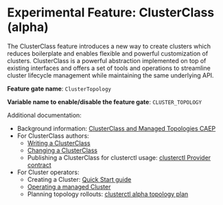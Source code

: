 # Experimental Feature: ClusterClass (alpha)

The ClusterClass feature introduces a new way to create clusters which reduces boilerplate and enables flexible and powerful customization of clusters.
ClusterClass is a powerful abstraction implemented on top of existing interfaces and offers a set of tools and operations to streamline cluster lifecycle management while maintaining the same underlying API.

**Feature gate name**: `ClusterTopology`

**Variable name to enable/disable the feature gate**: `CLUSTER_TOPOLOGY`

Additional documentation:
* Background information:  [ClusterClass and Managed Topologies CAEP](https://github.com/kubernetes-sigs/cluster-api/blob/main/docs/proposals/202105256-cluster-class-and-managed-topologies.md)
* For ClusterClass authors:
    * [Writing a ClusterClass](./write-clusterclass.md)
    * [Changing a ClusterClass](./change-clusterclass.md)
    * Publishing a ClusterClass for clusterctl usage: [clusterctl Provider contract]
* For Cluster operators:
    * Creating a Cluster: [Quick Start guide]
    * [Operating a managed Cluster](./operate-cluster.md)
    * Planning topology rollouts: [clusterctl alpha topology plan]

<!-- links -->
[Quick Start guide]: ../../../user/quick-start.md
[clusterctl Provider contract]: ../../../clusterctl/provider-contract.md
[clusterctl alpha topology plan]: ../../../clusterctl/commands/alpha-topology-plan.md
